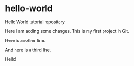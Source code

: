 # hello-world
Hello World tutorial repository

Here I am adding some changes. This is my first project in Git.

Here is another line.

And here is a third line.

Hello!
